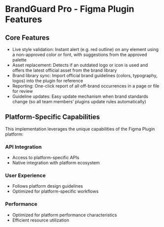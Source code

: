 # BrandGuard Pro - Figma Plugin Features

## Core Features
- Live style validation: Instant alert (e.g. red outline) on any element using a non-approved color or font, with suggestions from the approved palette
- Asset replacement: Detects if an outdated logo or icon is used and offers the latest official asset from the brand library
- Brand library sync: Import official brand guidelines (colors, typography, logos) into the plugin for reference
- Reporting: One-click report of all off-brand occurrences in a page or file for review
- Guideline updates: Easy update mechanism when brand standards change (so all team members’ plugins update rules automatically)

## Platform-Specific Capabilities
This implementation leverages the unique capabilities of the Figma Plugin platform:

### API Integration
- Access to platform-specific APIs
- Native integration with platform ecosystem

### User Experience
- Follows platform design guidelines
- Optimized for platform-specific workflows

### Performance
- Optimized for platform performance characteristics
- Efficient resource utilization
